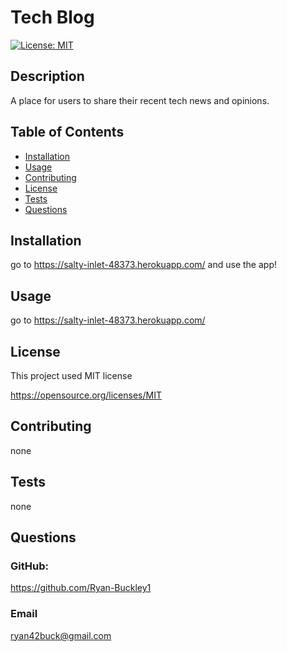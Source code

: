 # Tech Blog
  [![License: MIT](https://img.shields.io/badge/License-MIT-yellow.svg)](https://opensource.org/licenses/MIT)
  
  ## Description
  A place for users to share their recent tech news and opinions.

  ## Table of Contents

  - [Installation](#installation)
  - [Usage](#usage)
  - [Contributing](#contributing)
  - [License](#license)
  - [Tests](#tests)
  - [Questions](#questions)

  ## Installation
  go to https://salty-inlet-48373.herokuapp.com/ and use the app!

  ## Usage
  go to https://salty-inlet-48373.herokuapp.com/

  
## License


This project used MIT license

https://opensource.org/licenses/MIT
    

  ## Contributing
  none

  ## Tests
  none

  ## Questions
  ### GitHub:
  https://github.com/Ryan-Buckley1
  ### Email
  ryan42buck@gmail.com
